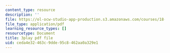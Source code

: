 ```yaml
---
content_type: resource
description: ''
file: https://ol-ocw-studio-app-production.s3.amazonaws.com/courses/18-03sc-differential-equations-fall-2011/ceda4e32463c9dde95c8462aa0a329e1_Y9_zrupnz0Q.pdf
file_type: application/pdf
learning_resource_types: []
resourcetype: Document
title: 3play pdf file
uid: ceda4e32-463c-9dde-95c8-462aa0a329e1
---
```

